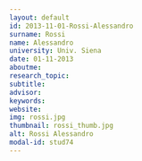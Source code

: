```yaml
---
layout: default 
id: 2013-11-01-Rossi-Alessandro
surname: Rossi
name: Alessandro
university: Univ. Siena
date: 01-11-2013
aboutme: 
research_topic: 
subtitle: 
advisor: 
keywords: 
website: 
img: rossi.jpg
thumbnail: rossi_thumb.jpg
alt: Rossi Alessandro
modal-id: stud74
---
```

